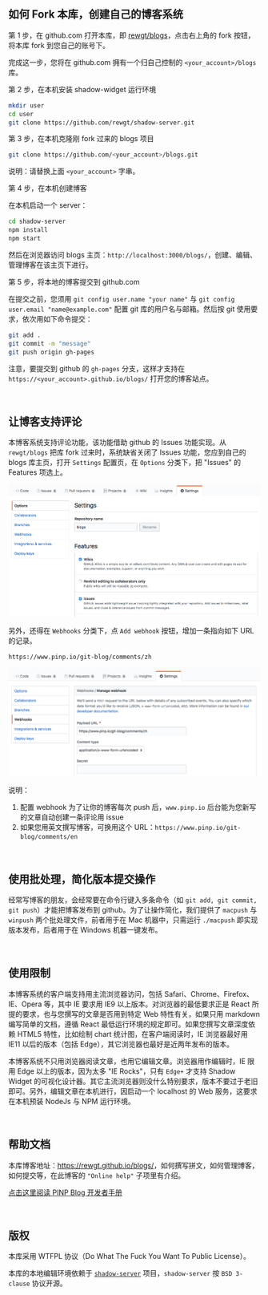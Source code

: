 ## 如何 Fork 本库，创建自己的博客系统

第 1 步，在 github.com 打开本库，即 [rewgt/blogs](https://github.com/rewgt/blogs)，点击右上角的 fork 按钮，将本库 fork 到您自己的账号下。

完成这一步，您将在 github.com 拥有一个归自己控制的 `<your_account>/blogs` 库。

第 2 步，在本机安装 shadow-widget 运行环境

``` bash
mkdir user
cd user
git clone https://github.com/rewgt/shadow-server.git
```

第 3 步，在本机克隆刚 fork 过来的 blogs 项目

``` bash
git clone https://github.com/<your_account>/blogs.git
```

说明：请替换上面 `<your_account>` 字串。

第 4 步，在本机创建博客

在本机启动一个 server：

``` bash
cd shadow-server
npm install
npm start
```

然后在浏览器访问 blogs 主页：`http://localhost:3000/blogs/`，创建、编辑、管理博客在该主页下进行。

第 5 步，将本地的博客提交到 github.com

在提交之前，您须用 `git config user.name "your name"` 与 `git config user.email "name@example.com"` 配置 git 库的用户名与邮箱。然后按 git 使用要求，依次用如下命令提交：

``` bash
git add .
git commit -m "message"
git push origin gh-pages
```

注意，要提交到 github 的 `gh-pages` 分支，这样才支持在 `https://<your_account>.github.io/blogs/` 打开您的博客站点。

&nbsp;

## 让博客支持评论

本博客系统支持评论功能，该功能借助 github 的 Issues 功能实现。从 `rewgt/blogs` 把库 fork 过来时，系统缺省关闭了 Issues 功能，您应到自己的 blogs 库主页，打开 `Settings` 配置页，在 `Options` 分类下，把 "Issues" 的 Features 项选上。

![enable issue](output/enable_issue.png)

另外，还得在 `Webhooks` 分类下，点 `Add webhook` 按钮，增加一条指向如下 URL 的记录。

``` html
https://www.pinp.io/git-blog/comments/zh
``` 

![config webhook](output/webhook.png)

说明：
1. 配置 webhook 为了让你的博客每次 push 后，`www.pinp.io` 后台能为您新写的文章自动创建一条评论用 issue
2. 如果您用英文撰写博客，可换用这个 URL：`https://www.pinp.io/git-blog/comments/en`

&nbsp;

## 使用批处理，简化版本提交操作

经常写博客的朋友，会经常要在命令行键入多条命令（如 `git add, git commit, git push`）才能把博客发布到 github。为了让操作简化，我们提供了 `macpush` 与 `winpush` 两个批处理文件，前者用于在 Mac 机器中，只需运行 `./macpush` 即实现版本发布，后者用于在 Windows 机器一键发布。

&nbsp;

## 使用限制

本博客系统的客户端支持用主流浏览器访问，包括 Safari、Chrome、Firefox、IE、Opera 等，其中 IE 要求用 IE9 以上版本。对浏览器的最低要求正是 React 所提的要求，也与您撰写的文章是否用到特定 Web 特性有关，如果只用 markdown 编写简单的文档，遵循 React 最低运行环境的规定即可。如果您撰写文章深度依赖 HTML5 特性，比如绘制 chart 统计图，在客户端阅读时，IE 浏览器最好用 IE11 以后的版本（包括 Edge），其它浏览器也最好是近两年发布的版本。

本博客系统不只用浏览器阅读文章，也用它编辑文章。浏览器用作编辑时，IE 限用 Edge 以上的版本，因为太多 "IE Rocks"，只有 `Edge+` 才支持 Shadow Widget 的可视化设计器。其它主流浏览器则没什么特别要求，版本不要过于老旧即可。另外，编辑文章在本机进行，因启动一个 localhost 的 Web 服务，这要求在本机预装 NodeJs 与 NPM 运行环境。

&nbsp;

## 帮助文档

本库博客地址：<a target="_blank" rel="noopener" href="https://rewgt.github.io/blogs/">https://rewgt.github.io/blogs/</a>，如何撰写拼文，如何管理博客，如何提交等，在此博客的 `"Online help"` 子项里有介绍。

<a target="_blank" rel="noopener" href="https://rewgt.github.io/blogs/output/doc/doc_zh/">点击这里阅读 PINP Blog 开发者手册</a>

&nbsp;

## 版权

本库采用 WTFPL 协议（Do What The Fuck You Want To Public License）。

本库的本地编辑环境依赖于 [`shadow-server`](https://github.com/rewgt/shadow-server) 项目，`shadow-server` 按 `BSD 3-clause` 协议开源。

&nbsp;

